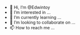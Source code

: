 - 👋 Hi, I’m @Edwintoy
- 👀 I’m interested in ...
- 🌱 I’m currently learning ...
- 💞️ I’m looking to collaborate on ...
- 📫 How to reach me ...

<!---
Edwintoy/Edwintoy is a ✨ special ✨ repository because its `README.md` (this file) appears on your GitHub profile.
You can click the Preview link to take a look at your changes.
--->
